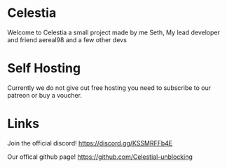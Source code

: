 # Celestia
Welcome to Celestia a small project made by me Seth, My lead developer and friend aereal98 and a few other devs



# Self Hosting
Currently we do not give out free hosting you need to subscribe to our patreon or buy a voucher.



# Links
Join the official discord!
https://discord.gg/KSSMRFFb4E

Our offical github page!
https://github.com/Celestial-unblocking


